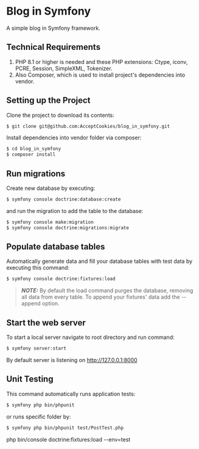 # Blog in Symfony

A simple blog in Symfony framework.

## Technical Requirements

1. PHP 8.1 or higher is needed and these PHP extensions: Ctype, iconv, PCRE, Session, SimpleXML, Tokenizer.
2. Also Composer, which is used to install project's dependencies into vendor.

## Setting up the Project
Clone the project to download its contents: 

```bash
$ git clone git@github.com:AcceptCookies/blog_in_symfony.git
```

Install dependencies into vendor folder via composer:
```bash
$ cd blog_in_symfony
$ composer install
```

## Run migrations
Create new database by executing:
```bash
$ symfony console doctrine:database:create
```
and run the migration to add the table to the database:
```bash
$ symfony console make:migration
$ symfony console doctrine:migrations:migrate
```

## Populate database tables

Automatically generate data and fill your database tables with test data by executing this command:

```bash
$ symfony console doctrine:fixtures:load
```
> **_NOTE:_** By default the load command purges the database, removing all data from every table. 
> To append your fixtures' data add the --append option.

## Start the web server

To start a local server navigate to root directory and run command:

```bash 
$ symfony server:start
```

By default server is listening on http://127.0.0.1:8000 

## Unit Testing

This command automatically runs application tests:

```bash
$ symfony php bin/phpunit
```

or runs specific folder by: 

```bash
$ symfony php bin/phpunit test/PostTest.php
```
php bin/console doctrine:fixtures:load --env=test